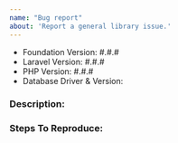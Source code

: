```yaml
---
name: "Bug report"
about: 'Report a general library issue.'
---
```


- Foundation Version: #.#.#
- Laravel Version: #.#.#
- PHP Version: #.#.#
- Database Driver & Version:

### Description:


### Steps To Reproduce:
